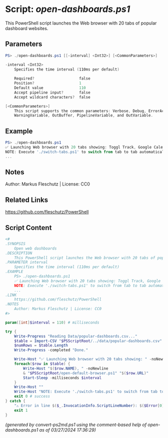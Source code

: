 Script: *open-dashboards.ps1*
========================

This PowerShell script launches the Web browser with 20 tabs of popular dashboard websites.

Parameters
----------
```powershell
PS> ./open-dashboards.ps1 [[-interval] <Int32>] [<CommonParameters>]

-interval <Int32>
    Specifies the time interval (110ms per default)
    
    Required?                    false
    Position?                    1
    Default value                110
    Accept pipeline input?       false
    Accept wildcard characters?  false

[<CommonParameters>]
    This script supports the common parameters: Verbose, Debug, ErrorAction, ErrorVariable, WarningAction, 
    WarningVariable, OutBuffer, PipelineVariable, and OutVariable.
```

Example
-------
```powershell
PS> ./open-dashboards.ps1
✅ Launching Web browser with 20 tabs showing: Toggl Track, Google Calendar, Google Mail, ...
NOTE: Execute './switch-tabs.ps1' to switch from tab to tab automatically.
...

```

Notes
-----
Author: Markus Fleschutz | License: CC0

Related Links
-------------
https://github.com/fleschutz/PowerShell

Script Content
--------------
```powershell
<#
.SYNOPSIS
	Open web dashboards
.DESCRIPTION
	This PowerShell script launches the Web browser with 20 tabs of popular dashboard websites.
.PARAMETER interval
	Specifies the time interval (110ms per default)
.EXAMPLE
	PS> ./open-dashboards.ps1
	✅ Launching Web browser with 20 tabs showing: Toggl Track, Google Calendar, Google Mail, ...
	NOTE: Execute './switch-tabs.ps1' to switch from tab to tab automatically.
	...
.LINK
	https://github.com/fleschutz/PowerShell
.NOTES
	Author: Markus Fleschutz | License: CC0
#>

param([int]$interval = 110) # milliseconds

try {
	Write-Progress "Reading Data/popular-dashboards.csv..."
	$table = Import-CSV "$PSScriptRoot/../data/popular-dashboards.csv"
	$numRows = $table.Length
	Write-Progress -completed "Done."

	Write-Host "✅ Launching Web browser with 20 tabs showing: " -noNewline
	foreach($row in $table) {
		Write-Host "$($row.NAME), " -noNewline
		& "$PSScriptRoot/open-default-browser.ps1" "$($row.URL)"
		Start-Sleep -milliseconds $interval
	}
	Write-Host ""
	Write-Host "NOTE: Execute './switch-tabs.ps1' to switch from tab to tab automatically."
	exit 0 # success
} catch {
	"⚠️ Error in line $($_.InvocationInfo.ScriptLineNumber): $($Error[0])"
	exit 1
}
```

*(generated by convert-ps2md.ps1 using the comment-based help of open-dashboards.ps1 as of 03/27/2024 17:36:29)*
